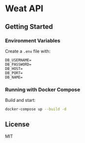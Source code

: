 # Weat API

## Getting Started

### Environment Variables

Create a `.env` file with:

```
DB_USERNAME=
DB_PASSWORD=
DB_HOST=
DB_PORT=
DB_NAME=
```

### Running with Docker Compose

Build and start:

```bash
docker-compose up --build -d
```

## License

MIT
